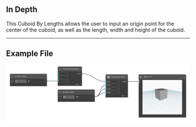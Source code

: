 ## In Depth
This Cuboid By Lengths allows the user to input an origin point for the center of the cuboid, as well as the length, width and height of the cuboid. 
___
## Example File

![ByLengths (origin, width, length, height)](./Autodesk.DesignScript.Geometry.Cuboid.ByLengths(origin,%20width,%20length,%20height)_img.png)

